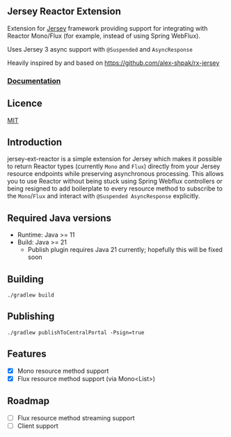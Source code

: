 ## Jersey Reactor Extension

Extension for [Jersey](https://eclipse-ee4j.github.io/jersey/) framework providing support for integrating with Reactor Mono/Flux (for example, instead of using Spring WebFlux).

Uses Jersey 3 async support with `@Suspended` and `AsyncResponse`

Heavily inspired by and based on https://github.com/alex-shpak/rx-jersey

### [Documentation](https://github.com/chrisribble/jersey-ext-reactor)

## Licence
[MIT](LICENSE)

## Introduction
jersey-ext-reactor is a simple extension for Jersey which makes it possible to return Reactor types (currently `Mono` and `Flux`) directly from your Jersey resource endpoints while preserving asynchronous processing. This allows you to use Reactor without being stuck using Spring Webflux controllers or being resigned to add boilerplate to every resource method to subscribe to the `Mono`/`Flux` and interact with `@Suspended AsyncResponse` explicitly.

## Required Java versions
* Runtime: Java >= 11
* Build: Java >= 21
  * Publish plugin requires Java 21 currently; hopefully this will be fixed soon

## Building
```
./gradlew build
```

## Publishing
```
./gradlew publishToCentralPortal -Psign=true
```

## Features
- [x] Mono<T> resource method support
- [x] Flux<T> resource method support (via Mono<List<T>>)

## Roadmap
- [ ] Flux resource method streaming support
- [ ] Client support
